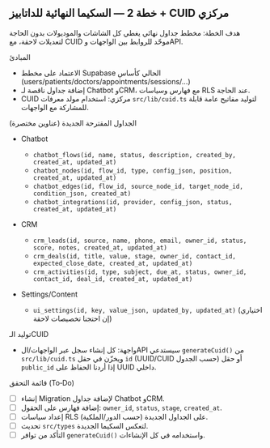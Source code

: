 ## خطة 2 — السكيما النهائية للداتابيز + CUID مركزي

هدف الخطة: مخطط جداول نهائي يغطي كل الشاشات والموديولات بدون الحاجة لتعديلات لاحقة، مع CUID موحّد للروابط بين الواجهات وAPI.

المبادئ

- الاعتماد على مخطط Supabase الحالي كأساس (users/patients/doctors/appointments/sessions/...)
- إضافة جداول ناقصة لـ Chatbot وCRM، مع فهارس وسياسات RLS عند الحاجة.
- CUID مركزي: استخدام مولد معرفات `src/lib/cuid.ts` لتوليد مفاتيح عامة قابلة للمشاركة مع الواجهات.

الجداول المقترحة الجديدة (عناوين مختصرة)

- Chatbot
  - `chatbot_flows(id, name, status, description, created_by, created_at, updated_at)`
  - `chatbot_nodes(id, flow_id, type, config_json, position, created_at, updated_at)`
  - `chatbot_edges(id, flow_id, source_node_id, target_node_id, condition_json, created_at)`
  - `chatbot_integrations(id, provider, config_json, status, created_at, updated_at)`

- CRM
  - `crm_leads(id, source, name, phone, email, owner_id, status, score, notes, created_at, updated_at)`
  - `crm_deals(id, title, value, stage, owner_id, contact_id, expected_close_date, created_at, updated_at)`
  - `crm_activities(id, type, subject, due_at, status, owner_id, contact_id, deal_id, created_at, updated_at)`

- Settings/Content
  - `ui_settings(id, key, value_json, updated_by, updated_at)` (اختياري إن احتجنا تخصيصات لاحقة)

توليد الـCUID

- واجهة: كل إنشاء سجل عبر الواجهات/الAPI سيستدعي `generateCuid()` من `src/lib/cuid.ts` ويخزّن في حقل `id` (UUID/CUID حسب الجدول) أو حقل `public_id` إذا أردنا الحفاظ على UUID داخلي.

قائمة التحقق (To‑Do)

- [ ] إنشاء Migration لإضافة جداول Chatbot وCRM.
- [ ] إضافة فهارس على الحقول: `owner_id`, `status`, `stage`, `created_at`.
- [ ] إعداد سياسات RLS على الجداول الجديدة (حسب الدور/الملكية).
- [ ] تحديث `src/types` لتعكس السكيما الجديدة.
- [ ] التأكد من توافر `generateCuid()` واستخدامه في كل الإنشاءات.
